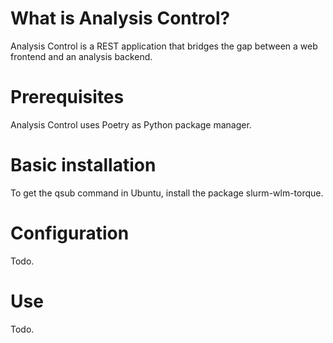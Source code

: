 # What is Analysis Control?
Analysis Control is a REST application that bridges the gap between a web frontend and
an analysis backend.

# Prerequisites
Analysis Control uses Poetry as Python package manager.

# Basic installation
To get the qsub command in Ubuntu, install the package slurm-wlm-torque.

# Configuration
Todo.

# Use
Todo.
